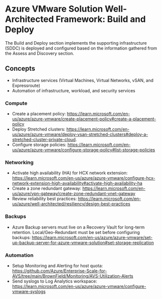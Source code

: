 # Azure VMware Solution Well-Architected Framework: Build and Deploy

The Build and Deploy section implements the supporting infrastructure  (SDDC) is deployed and configured based on the information gathered from the Assess and Discovery section. 

## Concepts


- Infrastructure services (Virtual Machines, Virtual Networks, vSAN, and Expressroute)
- Automation of infrastructure, workload, and security services

### Compute
- Create a placement policy: https://learn.microsoft.com/en-us/azure/azure-vmware/create-placement-policy#create-a-placement-policy
- Deploy Stretched clusters: https://learn.microsoft.com/en-us/azure/azure-vmware/deploy-vsan-stretched-clusters#deploy-a-stretched-cluster-private-cloud.
- Configure storage policies: https://learn.microsoft.com/en-us/azure/azure-vmware/configure-storage-policy#list-storage-policies
  
### Networking 
- Activate high availability (HA) for HCX network extension: https://learn.microsoft.com/en-us/azure/azure-vmware/configure-hcx-network-extension-high-availability#activate-high-availability-ha
- Create a zone redundant gateway: https://learn.microsoft.com/en-us/azure/vpn-gateway/create-zone-redundant-vnet-gateway
- Review reliability best practices: https://learn.microsoft.com/en-us/azure/well-architected/resiliency/design-best-practices

### Backups

- Azure Backup servers must live on a Recovery Vault for long-term retention. Local/Geo-Redundant must be set before configuring backups: https://learn.microsoft.com/en-us/azure/azure-vmware/set-up-backup-server-for-azure-vmware-solution#set-storage-replication

### Automation
- Setup Monitoring and Alerting for host quota: https://github.com/Azure/Enterprise-Scale-for-AVS/tree/main/BrownField/Monitoring/AVS-Utilization-Alerts
- Send syslogs to Log Analytics workspace: https://learn.microsoft.com/en-us/azure/azure-vmware/configure-vmware-syslogs
  






